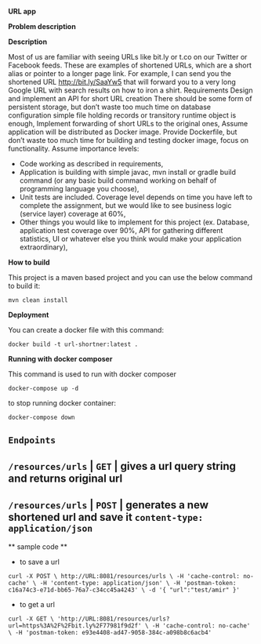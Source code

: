 **URL app**

**Problem description**


**Description**


Most of us are familiar with seeing URLs like bit.ly or t.co on our Twitter or Facebook
feeds. These are examples of shortened URLs, which are a short alias or pointer to a
longer page link. For example, I can send you the shortened
URL http://bit.ly/SaaYw5 that will forward you to a very long Google URL with search
results on how to iron a shirt. 
Requirements
	Design and implement an API for short URL creation
	There should be some form of persistent storage, but don’t waste too much time on database configuration  simple file holding records or transitory runtime object is enough,
	Implement forwarding of short URLs to the original ones,
	Assume application will be distributed as Docker image. Provide Dockerfile, but don’t waste too much time for building and testing docker image, focus on functionality. 
	Assume importance levels:

-  Code working as described in requirements,
-  Application is building with simple javac, mvn install or gradle build command (or any basic build command working on behalf of programming language you choose),
-  Unit tests are included. Coverage level depends on time you have left to complete the assignment, but we would like to see business logic (service layer) coverage at 60%,
-  Other things you would like to implement for this project (ex. Database, application test coverage over 90%, API for gathering different statistics,  UI or whatever else you think would make your application extraordinary),




**How to build**

This project is a maven based project and you can use the below command to build it:

`mvn clean install`

**Deployment**

You can create a docker file with this command:

`docker build -t url-shortner:latest .`

**Running with docker composer**

This command is used to run with docker composer

`docker-compose up -d`

to stop running docker container:

`docker-compose down`


`Endpoints`
--------------------------------------------
`/resources/urls`   |  `GET`   | gives a url query string and returns original url
--------------------------------------------
`/resources/urls`  | `POST`  |   generates a new shortened url and save it 
`content-type: application/json`
--------------------------------------------

** sample code **
-  to save a url

`curl -X POST \
  http://URL:8081/resources/urls \
  -H 'cache-control: no-cache' \
  -H 'content-type: application/json' \
  -H 'postman-token: c16a74c3-e71d-bb65-76a7-c34cc45a4243' \
  -d '{
	"url":"test/amir"
}'`

-  to get a url

`curl -X GET \
   'http://URL:8081/resources/urls?url=https%3A%2F%2Fbit.ly%2F77981f9d2f' \
   -H 'cache-control: no-cache' \
   -H 'postman-token: e93e4408-ad47-9058-384c-a098b8c6acb4'`